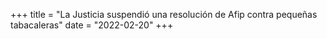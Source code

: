 +++
title = "La Justicia suspendió una resolución de Afip contra pequeñas tabacaleras"
date = "2022-02-20"
+++